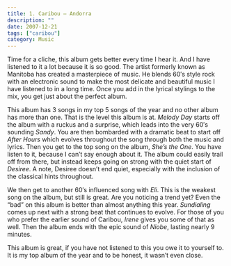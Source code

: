 ```yaml
---
title: 1. Caribou – Andorra
description: ""
date: 2007-12-21
tags: ["caribou"]
category: Music
---
```




Time for a cliche, this album gets better every time I hear it. And I have listened to it a lot because it is so good.  The artist formerly known as Manitoba has created a masterpiece of music.  He blends 60′s style rock with an electronic sound to make the most delicate and beautiful music I have listened to in a long time. Once you add in the lyrical stylings to the mix, you get just about the perfect album.

This album has 3 songs in my top 5 songs of the year and no other album has more than one.  That is the level this album is at.  *Melody Day* starts off the album with a ruckus and a surprise, which leads into the very 60′s sounding *Sandy*.  You are then bombarded with a dramatic beat to start off *After Hours* which evolves throughout the song through both the music and lyrics.  Then you get to the top song on the album, *She’s the One*.  You have listen to it, because I can’t say enough about it.  The album could easily trail off from there, but instead keeps going on strong with the quiet start of *Desiree*.  A note, Desiree doesn’t end quiet, especially with the inclusion of the classical hints throughout.

We then get to another 60′s influenced song with *Eli*.  This is the weakest song on the album, but still is great. Are you noticing a trend yet?  Even the “bad” on this album is better than almost anything this year.  *Sundialing* comes up next with a strong beat that continues to evolve.  For those of you who prefer the earlier sound of Caribou, *Irene* gives you some of that as well.  Then the album ends with the epic sound of *Niobe*, lasting nearly 9 minutes.

This album is great, if you have not listened to this you owe it to yourself to.  It is my top album of the year and to be honest, it wasn’t even close.
